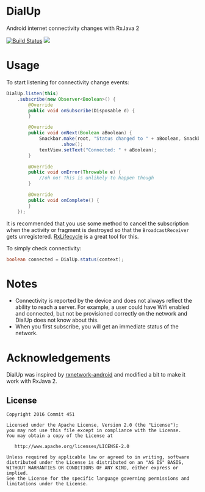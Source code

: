 # DialUp
Android internet connectivity changes with RxJava 2

[![Build Status](https://travis-ci.org/Commit451/DialUp.svg?branch=master)](https://travis-ci.org/Commit451/DialUp) [![](https://jitpack.io/v/Commit451/DialUp.svg)](https://jitpack.io/#Commit451/DialUp)

# Usage
To start listening for connectivity change events:
```java
DialUp.listen(this)
    .subscribe(new Observer<Boolean>() {
        @Override
        public void onSubscribe(Disposable d) {
        }

        @Override
        public void onNext(Boolean aBoolean) {
            Snackbar.make(root, "Status changed to " + aBoolean, Snackbar.LENGTH_LONG)
                    .show();
            textView.setText("Connected: " + aBoolean);
        }

        @Override
        public void onError(Throwable e) {
            //oh no! This is unlikely to happen though
        }

        @Override
        public void onComplete() {
        }
    });
```

It is recommended that you use some method to cancel the subscription when the activity or fragment is destroyed so that the `BroadcastReceiver` gets unregistered. [RxLifecycle](https://github.com/trello/RxLifecycle) is a great tool for this.

To simply check connectivity:
```java
boolean connected = DialUp.status(context);
```

# Notes
- Connectivity is reported by the device and does not always reflect the ability to reach a server. For example, a user could have Wifi enabled and connected, but not be provisioned correctly on the network and DialUp does not know about this.
- When you first subscribe, you will get an immediate status of the network.

# Acknowledgements
DialUp was inspired by [rxnetwork-android](https://github.com/Laimiux/rxnetwork-android) and modified a bit to make it work with RxJava 2.

License
--------

    Copyright 2016 Commit 451

    Licensed under the Apache License, Version 2.0 (the "License");
    you may not use this file except in compliance with the License.
    You may obtain a copy of the License at

       http://www.apache.org/licenses/LICENSE-2.0

    Unless required by applicable law or agreed to in writing, software
    distributed under the License is distributed on an "AS IS" BASIS,
    WITHOUT WARRANTIES OR CONDITIONS OF ANY KIND, either express or implied.
    See the License for the specific language governing permissions and
    limitations under the License.
